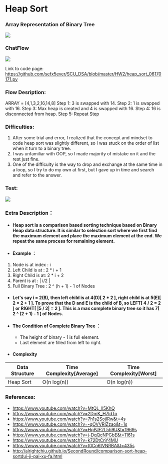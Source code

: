 
# Heap Sort

### Array Representation of Binary Tree
![](https://i.imgur.com/PscG1Q4.jpg)
### ChatFlow
![](https://i.imgur.com/VZMIBIf.png)

Link to code page: https://github.com/sefx5ever/SCU_DSA/blob/master/HW2/heap_sort_06170171.py

### Flow Desription:
ARRAY = [4,1,3,2,16,14,8]
Step 1: 3 is swapped with 14.
Step 2: 1 is swapped with 16.
Step 3: Max heap is created and 4 is swapped with 16.
Step 4: 16 is disconnected from heap.
Step 5: Repeat Step

### Difficulties:
1. After some trial and error, I realized that the concept and mindset to code heap sort was slightly different, so I was stuck on the order of list when it turn to a binary tree.
2. I was unfamiliar with OOP, so I made majority of mistake on it and the rest just fine.
3. One of the difficulty is the way to drop and exchange at the same time in a loop, so I try to do my own at first, but I gave up in time and search and refer to the answer.

### Test:
![](https://i.imgur.com/WeYkXlv.png)

### Extra Description：
* #### Heap sort is a comparison based sorting technique based on Binary Heap data structure. It is similar to selection sort where we first find the maximum element and place the maximum element at the end. We repeat the same process for remaining element.

* #### Example ：
1. Node is at index : i
2. Left Child is at : 2 * i + 1
3. Right Child is at: 2 * i + 2
4. Parent is at     : | i/2 |
5. Full Binary Tree : 2 ^ (h + 1) - 1 of Nodes

* #### Let's say i = 2(B), then left child is at 4(D)[ 2 * 2 ], right child is at 5(E)[ 2 * 2 + 1 ]. To prove that the D and E is the child of B, so LEFT[ 4 / 2 = 2 ] or RIGHT[ |5 / 2| = 2 ]. This is a max complete binary tree so it has 7[ 2 ^ (2 + 1) - 1 ] of Nodes.

* #### The Condition of Complete Binary Tree ：
    * The height of binary - 1 is full element.
    * Last element are filled from left to right.

* #### Complexity
| Data Structure | Time Complexity[Average] | Time Complexity[Worst] |
| ------------- | ------------- | ------------- |
| Heap Sort | O(n log(n)) |  O(n log(n)) |

### References:
* https://www.youtube.com/watch?v=MtQL_ll5KhQ
* https://www.youtube.com/watch?v=2DmK_H7IdTo
* https://www.youtube.com/watch?v=7h1s2SojIRw&t=4s
* https://www.youtube.com/watch?v=-qOVVRIZzao&t=1s
* https://www.youtube.com/watch?v=HqPJF2L5h9U&t=1969s
* https://www.youtube.com/watch?v=j-DqQcNPGbE&t=1161s
* https://www.youtube.com/watch?v=k72DtCnY4MU
* https://www.youtube.com/watch?v=t0Cq6tVNRBA&t=435s
* http://alrightchiu.github.io/SecondRound/comparison-sort-heap-sortdui-ji-pai-xu-fa.html

